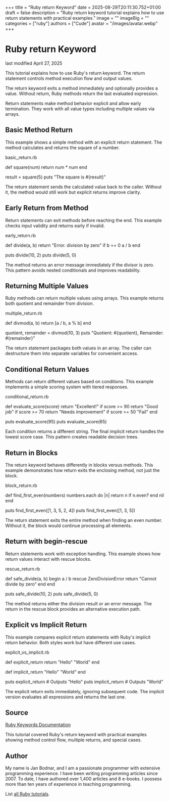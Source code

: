 +++
title = "Ruby return Keyword"
date = 2025-08-29T20:11:30.752+01:00
draft = false
description = "Ruby return keyword tutorial explains how to use return statements with practical examples."
image = ""
imageBig = ""
categories = ["ruby"]
authors = ["Cude"]
avatar = "/images/avatar.webp"
+++

# Ruby return Keyword

last modified April 27, 2025

This tutorial explains how to use Ruby's return keyword. The return
statement controls method execution flow and output values.

The return keyword exits a method immediately and optionally provides
a value. Without return, Ruby methods return the last evaluated expression.

Return statements make method behavior explicit and allow early termination.
They work with all value types including multiple values via arrays.

## Basic Method Return

This example shows a simple method with an explicit return statement. The method
calculates and returns the square of a number.

basic_return.rb
  

def square(num)
  return num * num
end

result = square(5)
puts "The square is #{result}"

The return statement sends the calculated value back to the caller.
Without it, the method would still work but explicit returns improve clarity.

## Early Return from Method

Return statements can exit methods before reaching the end. This example checks
input validity and returns early if invalid.

early_return.rb
  

def divide(a, b)
  return "Error: division by zero" if b == 0
  a / b
end

puts divide(10, 2)
puts divide(5, 0)

The method returns an error message immediately if the divisor is zero. This
pattern avoids nested conditionals and improves readability.

## Returning Multiple Values

Ruby methods can return multiple values using arrays. This example returns both
quotient and remainder from division.

multiple_return.rb
  

def divmod(a, b)
  return [a / b, a % b]
end

quotient, remainder = divmod(10, 3)
puts "Quotient: #{quotient}, Remainder: #{remainder}"

The return statement packages both values in an array. The caller can destructure
them into separate variables for convenient access.

## Conditional Return Values

Methods can return different values based on conditions. This example implements
a simple scoring system with tiered responses.

conditional_return.rb
  

def evaluate_score(score)
  return "Excellent!" if score &gt;= 90
  return "Good job" if score &gt;= 70
  return "Needs improvement" if score &gt;= 50
  "Fail"
end

puts evaluate_score(95)
puts evaluate_score(65)

Each condition returns a different string. The final implicit return handles the
lowest score case. This pattern creates readable decision trees.

## Return in Blocks

The return keyword behaves differently in blocks versus methods. This example
demonstrates how return exits the enclosing method, not just the block.

block_return.rb
  

def find_first_even(numbers)
  numbers.each do |n|
    return n if n.even?
  end
  nil
end

puts find_first_even([1, 3, 5, 2, 4])
puts find_first_even([1, 3, 5])

The return statement exits the entire method when finding an even number. Without
it, the block would continue processing all elements.

## Return with begin-rescue

Return statements work with exception handling. This example shows how return
values interact with rescue blocks.

rescue_return.rb
  

def safe_divide(a, b)
  begin
    a / b
  rescue ZeroDivisionError
    return "Cannot divide by zero"
  end
end

puts safe_divide(10, 2)
puts safe_divide(5, 0)

The method returns either the division result or an error message. The return in
the rescue block provides an alternative execution path.

## Explicit vs Implicit Return

This example compares explicit return statements with Ruby's implicit return
behavior. Both styles work but have different use cases.

explicit_vs_implicit.rb
  

def explicit_return
  return "Hello"
  "World"
end

def implicit_return
  "Hello"
  "World"
end

puts explicit_return # Outputs "Hello"
puts implicit_return # Outputs "World"

The explicit return exits immediately, ignoring subsequent code. The implicit
version evaluates all expressions and returns the last one.

## Source

[Ruby Keywords Documentation](https://ruby-doc.org/3.4.1/syntax/keywords_rdoc.html/)

This tutorial covered Ruby's return keyword with practical examples showing
method control flow, multiple returns, and special cases.

## Author

My name is Jan Bodnar, and I am a passionate programmer with extensive
programming experience. I have been writing programming articles since 2007.
To date, I have authored over 1,400 articles and 8 e-books. I possess more
than ten years of experience in teaching programming.

List [all Ruby tutorials](/ruby/).